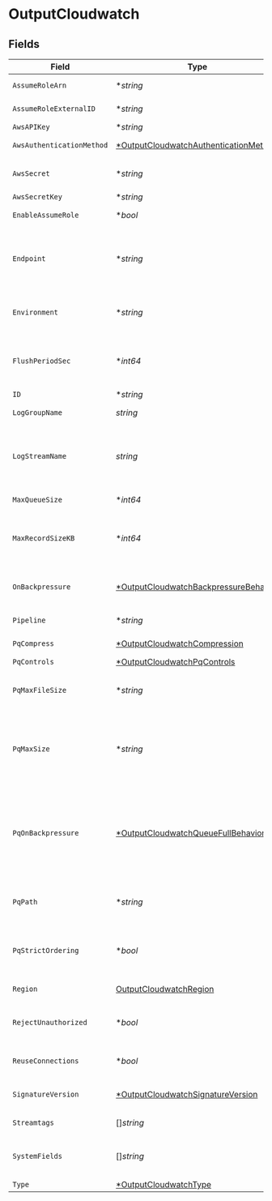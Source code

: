 # OutputCloudwatch


## Fields

| Field                                                                                                                                                                                                                                            | Type                                                                                                                                                                                                                                             | Required                                                                                                                                                                                                                                         | Description                                                                                                                                                                                                                                      |
| ------------------------------------------------------------------------------------------------------------------------------------------------------------------------------------------------------------------------------------------------ | ------------------------------------------------------------------------------------------------------------------------------------------------------------------------------------------------------------------------------------------------ | ------------------------------------------------------------------------------------------------------------------------------------------------------------------------------------------------------------------------------------------------ | ------------------------------------------------------------------------------------------------------------------------------------------------------------------------------------------------------------------------------------------------ |
| `AssumeRoleArn`                                                                                                                                                                                                                                  | **string*                                                                                                                                                                                                                                        | :heavy_minus_sign:                                                                                                                                                                                                                               | Amazon Resource Name (ARN) of the role to assume                                                                                                                                                                                                 |
| `AssumeRoleExternalID`                                                                                                                                                                                                                           | **string*                                                                                                                                                                                                                                        | :heavy_minus_sign:                                                                                                                                                                                                                               | External ID to use when assuming role                                                                                                                                                                                                            |
| `AwsAPIKey`                                                                                                                                                                                                                                      | **string*                                                                                                                                                                                                                                        | :heavy_minus_sign:                                                                                                                                                                                                                               | Access key                                                                                                                                                                                                                                       |
| `AwsAuthenticationMethod`                                                                                                                                                                                                                        | [*OutputCloudwatchAuthenticationMethod](../../models/shared/outputcloudwatchauthenticationmethod.md)                                                                                                                                             | :heavy_minus_sign:                                                                                                                                                                                                                               | AWS authentication method. Choose Auto to use IAM roles.                                                                                                                                                                                         |
| `AwsSecret`                                                                                                                                                                                                                                      | **string*                                                                                                                                                                                                                                        | :heavy_minus_sign:                                                                                                                                                                                                                               | Select (or create) a stored secret that references your access key and secret key.                                                                                                                                                               |
| `AwsSecretKey`                                                                                                                                                                                                                                   | **string*                                                                                                                                                                                                                                        | :heavy_minus_sign:                                                                                                                                                                                                                               | Secret key                                                                                                                                                                                                                                       |
| `EnableAssumeRole`                                                                                                                                                                                                                               | **bool*                                                                                                                                                                                                                                          | :heavy_minus_sign:                                                                                                                                                                                                                               | Use Assume Role credentials to access CloudWatchLogs                                                                                                                                                                                             |
| `Endpoint`                                                                                                                                                                                                                                       | **string*                                                                                                                                                                                                                                        | :heavy_minus_sign:                                                                                                                                                                                                                               | CloudWatchLogs service endpoint. If empty, defaults to AWS' Region-specific endpoint. Otherwise, it must point to CloudWatchLogs-compatible endpoint.                                                                                            |
| `Environment`                                                                                                                                                                                                                                    | **string*                                                                                                                                                                                                                                        | :heavy_minus_sign:                                                                                                                                                                                                                               | Optionally, enable this config only on a specified Git branch. If empty, will be enabled everywhere.                                                                                                                                             |
| `FlushPeriodSec`                                                                                                                                                                                                                                 | **int64*                                                                                                                                                                                                                                         | :heavy_minus_sign:                                                                                                                                                                                                                               | Maximum time between requests. Small values could cause the payload size to be smaller than the configured Max record size.                                                                                                                      |
| `ID`                                                                                                                                                                                                                                             | **string*                                                                                                                                                                                                                                        | :heavy_minus_sign:                                                                                                                                                                                                                               | Unique ID for this output                                                                                                                                                                                                                        |
| `LogGroupName`                                                                                                                                                                                                                                   | *string*                                                                                                                                                                                                                                         | :heavy_check_mark:                                                                                                                                                                                                                               | CloudWatch log group to associate events with                                                                                                                                                                                                    |
| `LogStreamName`                                                                                                                                                                                                                                  | *string*                                                                                                                                                                                                                                         | :heavy_check_mark:                                                                                                                                                                                                                               | Prefix for CloudWatch log stream name. This prefix will be used to generate a unique log stream name per cribl instance, for example: myStream_myHost_myOutputId                                                                                 |
| `MaxQueueSize`                                                                                                                                                                                                                                   | **int64*                                                                                                                                                                                                                                         | :heavy_minus_sign:                                                                                                                                                                                                                               | Maximum number of queued batches before blocking                                                                                                                                                                                                 |
| `MaxRecordSizeKB`                                                                                                                                                                                                                                | **int64*                                                                                                                                                                                                                                         | :heavy_minus_sign:                                                                                                                                                                                                                               | Maximum size (KB) of each individual record before compression. For non compressible data 1MB is the max recommended size                                                                                                                        |
| `OnBackpressure`                                                                                                                                                                                                                                 | [*OutputCloudwatchBackpressureBehavior](../../models/shared/outputcloudwatchbackpressurebehavior.md)                                                                                                                                             | :heavy_minus_sign:                                                                                                                                                                                                                               | Whether to block, drop, or queue events when all receivers are exerting backpressure.                                                                                                                                                            |
| `Pipeline`                                                                                                                                                                                                                                       | **string*                                                                                                                                                                                                                                        | :heavy_minus_sign:                                                                                                                                                                                                                               | Pipeline to process data before sending out to this output.                                                                                                                                                                                      |
| `PqCompress`                                                                                                                                                                                                                                     | [*OutputCloudwatchCompression](../../models/shared/outputcloudwatchcompression.md)                                                                                                                                                               | :heavy_minus_sign:                                                                                                                                                                                                                               | Codec to use to compress the persisted data.                                                                                                                                                                                                     |
| `PqControls`                                                                                                                                                                                                                                     | [*OutputCloudwatchPqControls](../../models/shared/outputcloudwatchpqcontrols.md)                                                                                                                                                                 | :heavy_minus_sign:                                                                                                                                                                                                                               | N/A                                                                                                                                                                                                                                              |
| `PqMaxFileSize`                                                                                                                                                                                                                                  | **string*                                                                                                                                                                                                                                        | :heavy_minus_sign:                                                                                                                                                                                                                               | The maximum size to store in each queue file before closing and optionally compressing (KB, MB, etc.).                                                                                                                                           |
| `PqMaxSize`                                                                                                                                                                                                                                      | **string*                                                                                                                                                                                                                                        | :heavy_minus_sign:                                                                                                                                                                                                                               | The maximum amount of disk space the queue is allowed to consume. Once reached, the system stops queueing and applies the fallback Queue-full behavior. Enter a numeral with units of KB, MB, etc.                                               |
| `PqOnBackpressure`                                                                                                                                                                                                                               | [*OutputCloudwatchQueueFullBehavior](../../models/shared/outputcloudwatchqueuefullbehavior.md)                                                                                                                                                   | :heavy_minus_sign:                                                                                                                                                                                                                               | Whether to block or drop events when the queue is exerting backpressure (full capacity or low disk). 'Block' is the same behavior as non-PQ blocking. 'Drop new data' throws away incoming data, while leaving the contents of the PQ unchanged. |
| `PqPath`                                                                                                                                                                                                                                         | **string*                                                                                                                                                                                                                                        | :heavy_minus_sign:                                                                                                                                                                                                                               | The location for the persistent queue files. To this field's value, the system will append: /<worker-id>/<output-id>.                                                                                                                            |
| `PqStrictOrdering`                                                                                                                                                                                                                               | **bool*                                                                                                                                                                                                                                          | :heavy_minus_sign:                                                                                                                                                                                                                               | Toggle this off to forward new events to receiver(s) before queue is flushed. Otherwise, default drain behavior is FIFO (first in, first out).                                                                                                   |
| `Region`                                                                                                                                                                                                                                         | [OutputCloudwatchRegion](../../models/shared/outputcloudwatchregion.md)                                                                                                                                                                          | :heavy_check_mark:                                                                                                                                                                                                                               | Region where the CloudWatchLogs is located                                                                                                                                                                                                       |
| `RejectUnauthorized`                                                                                                                                                                                                                             | **bool*                                                                                                                                                                                                                                          | :heavy_minus_sign:                                                                                                                                                                                                                               | Whether to reject certificates that cannot be verified against a valid CA (e.g., self-signed certificates).                                                                                                                                      |
| `ReuseConnections`                                                                                                                                                                                                                               | **bool*                                                                                                                                                                                                                                          | :heavy_minus_sign:                                                                                                                                                                                                                               | Whether to reuse connections between requests, which can improve performance.                                                                                                                                                                    |
| `SignatureVersion`                                                                                                                                                                                                                               | [*OutputCloudwatchSignatureVersion](../../models/shared/outputcloudwatchsignatureversion.md)                                                                                                                                                     | :heavy_minus_sign:                                                                                                                                                                                                                               | Signature version to use for signing CloudWatchLogs requests.                                                                                                                                                                                    |
| `Streamtags`                                                                                                                                                                                                                                     | []*string*                                                                                                                                                                                                                                       | :heavy_minus_sign:                                                                                                                                                                                                                               | Add tags for filtering and grouping in @{product}.                                                                                                                                                                                               |
| `SystemFields`                                                                                                                                                                                                                                   | []*string*                                                                                                                                                                                                                                       | :heavy_minus_sign:                                                                                                                                                                                                                               | Set of fields to automatically add to events using this output. E.g.: cribl_pipe, c*. Wildcards supported.                                                                                                                                       |
| `Type`                                                                                                                                                                                                                                           | [*OutputCloudwatchType](../../models/shared/outputcloudwatchtype.md)                                                                                                                                                                             | :heavy_minus_sign:                                                                                                                                                                                                                               | N/A                                                                                                                                                                                                                                              |